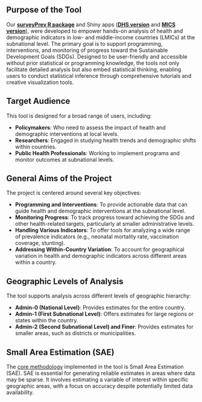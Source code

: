 ## Purpose of the Tool
Our <a href="https://github.com/richardli/surveyPrev" target="_blank">**surveyPrev R package**</a> and Shiny apps (<a href="https://rsc.stat.washington.edu/surveyPrevRShiny" target="_blank">**DHS version**</a> and <a href="https://rsc.stat.washington.edu/surveyPrevRShinyMICS" target="_blank">**MICS version**</a>), were developed to empower hands-on analysis of health and demographic indicators in low- and middle-income countries (LMICs) at the subnational level. The primary goal is to support programming, interventions, and monitoring of progress toward the Sustainable Development Goals (SDGs). Designed to be user-friendly and accessible without prior statistical or programming knowledge, the tools not only facilitate detailed analysis but also embed statistical thinking, enabling users to conduct statistical inference through comprehensive tutorials and creative visualization tools.

## Target Audience
This tool is designed for a broad range of users, including:

- **Policymakers**: Who need to assess the impact of health and demographic interventions at local levels.
- **Researchers**: Engaged in studying health trends and demographic shifts within countries.
- **Public Health Professionals**: Working to implement programs and monitor outcomes at subnational levels.

## General Aims of the Project
The project is centered around several key objectives:

- **Programming and Interventions**: To provide actionable data that can guide health and demographic interventions at the subnational level.
- **Monitoring Progress**: To track progress toward achieving the SDGs and other health-related targets, particularly at smaller administrative levels.
- **Handling Various Indicators**: To offer tools for analyzing a wide range of prevalence indicators (e.g., neonatal mortality rate, vaccination coverage, stunting).
- **Addressing Within-Country Variation**: To account for geographical variation in health and demographic indicators across different areas within a country.

## Geographic Levels of Analysis
The tool supports analysis across different levels of geographic hierarchy:

- **Admin-0 (National Level)**: Provides estimates for the entire country.
- **Admin-1 (First Subnational Level)**: Offers estimates for large regions or states within the country.
- **Admin-2 (Second Subnational Level) and Finer**: Provides estimates for smaller areas, such as districts or municipalities.

## Small Area Estimation (SAE)
The [core methodology](../method/approach_overview.md) implemented in the tool is Small Area Estimation (SAE). SAE is essential for generating reliable estimates in areas where data may be sparse. It involves estimating a variable of interest within specific geographic areas, with a focus on accuracy despite potentially limited data availability.


